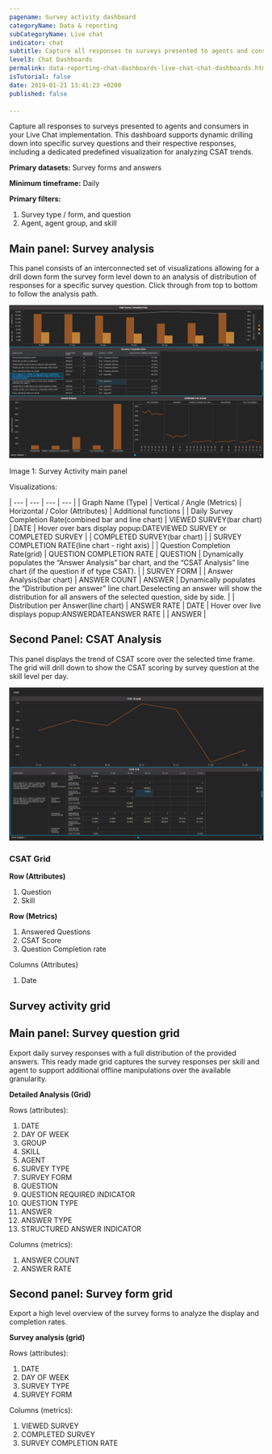 ```yaml
---
pagename: Survey activity dashboard
categoryName: Data & reporting
subCategoryName: Live chat
indicator: chat
subtitle: Capture all responses to surveys presented to agents and consumers
level3: Chat Dashboards
permalink: data-reporting-chat-dashboards-live-chat-chat-dashboards.html
isTutorial: false
date: 2019-01-21 13:41:23 +0200
published: false

---
```

Capture all responses to surveys presented to agents and consumers in your Live Chat implementation. This dashboard supports dynamic drilling down into specific survey questions and their respective responses, including a dedicated predefined visualization for analyzing CSAT trends.

**Primary datasets:** Survey forms and answers

**Minimum timeframe:** Daily

**Primary filters:**

1. Survey type / form, and question
2. Agent, agent group, and skill

## Main panel: Survey analysis

This panel consists of an interconnected set of visualizations allowing for a drill down form the survey form level down to an analysis of distribution of responses for a specific survey question. Click through from top to bottom to follow the analysis path.

![](/img/surveyactdash.png)

Image 1: Survey Activity main panel

Visualizations:

| --- | --- | --- | --- |
| Graph Name (Type) | Vertical / Angle (Metrics) | Horizontal / Color (Attributes) | Additional functions |
| Daily Survey Completion Rate(combined bar and line chart) | VIEWED SURVEY(bar chart) | DATE | Hover over bars display popup:DATEVIEWED SURVEY or COMPLETED SURVEY |
| COMPLETED SURVEY(bar chart) |
| SURVEY COMPLETION RATE(line chart - right axis) |
| Question Completion Rate(grid) | QUESTION COMPLETION RATE | QUESTION | Dynamically populates the “Answer Analysis” bar chart, and the “CSAT Analysis” line chart (if the question if of type CSAT). |
| SURVEY FORM |
| Answer Analysis(bar chart) | ANSWER COUNT | ANSWER | Dynamically populates the “Distribution per answer” line chart.Deselecting an answer will show the distribution for all answers of the selected question, side by side. |
| Distribution per Answer(line chart) | ANSWER RATE | DATE | Hover over live displays popup:ANSWERDATEANSWER RATE |
| ANSWER |

## Second Panel: CSAT Analysis

This panel displays the trend of CSAT score over the selected time frame. The grid will drill down to show the CSAT scoring by survey question at the skill level per day. 

![](/img/surveyactivitydash2.png)

### CSAT Grid

**Row (Attributes)**

1. Question
2. Skill

**Row (Metrics)**

1. Answered Questions
2. CSAT Score
3. Question Completion rate

Columns (Attributes)

1. Date

## Survey activity grid

## Main panel: Survey question grid

Export daily survey responses with a full distribution of the provided answers. This ready made grid captures the survey responses per skill and agent to support additional offline manipulations over the available granularity.

**Detailed Analysis (Grid)**

Rows (attributes):

 1. DATE
 2. DAY OF WEEK
 3. GROUP
 4. SKILL
 5. AGENT
 6. SURVEY TYPE
 7. SURVEY FORM
 8. QUESTION
 9. QUESTION REQUIRED INDICATOR
10. QUESTION TYPE
11. ANSWER
12. ANSWER TYPE
13. STRUCTURED ANSWER INDICATOR

Columns (metrics):

1. ANSWER COUNT
2. ANSWER RATE

## Second panel: Survey form grid

Export a high level overview of the survey forms to analyze the display and completion rates.

**Survey analysis (grid)**

Rows (attributes):

1. DATE
2. DAY OF WEEK
3. SURVEY TYPE
4. SURVEY FORM

Columns (metrics):

1. VIEWED SURVEY
2. COMPLETED SURVEY
3. SURVEY COMPLETION RATE
